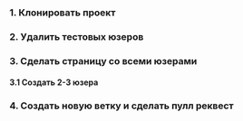 ### 1. Клонировать проект

### 2. Удалить тестовых юзеров

### 3. Сделать страницу со всеми юзерами
####  3.1 Создать 2-3 юзера

### 4. Создать новую ветку и сделать пулл реквест